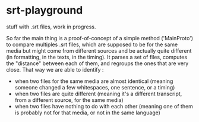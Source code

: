 srt-playground
==============

stuff with .srt files, work in progress.

So far the main thing is a proof-of-concept of a simple method ('MainProto') to compare multiples .srt files, which are supposed to be for the same media but might come from different sources and be actually quite different (in formatting, in the texts, in the timing). It parses a set of files, computes the "distance" between each of them, and regroups the ones that are very close. That way we are able to identify :

 - when two files for the same media are almost identical (meaning someone changed a few whitespaces, one sentence, or a timing)
 - when two files are quite different (meaning it's a different transcript, from a different source, for the same media)
 - when two files have nothing to do with each other (meaning one of them is probably not for that media, or not in the same language)





